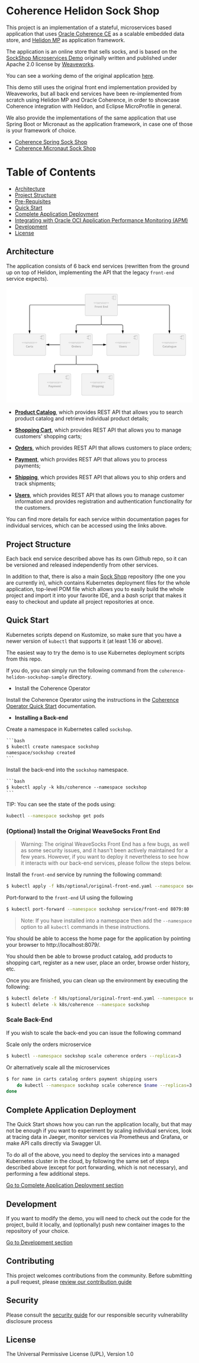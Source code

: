 # Coherence Helidon Sock Shop 

This project is an implementation of a stateful, microservices based application that
uses [Oracle Coherence CE](https://coherence.community/) as a scalable embedded data
store, and [Helidon MP](https://helidon.io/) as application framework.

The application is an online store that sells socks, and is based
on the [SockShop Microservices Demo](https://microservices-demo.github.io)
originally written and published under Apache 2.0 license by [Weaveworks](https://go.weave.works/socks).

You can see a working demo of the original application [here](http://socks.weave.works/).

This demo still uses the original front end implementation provided by Weaveworks,
but all back end services have been re-implemented from scratch using Helidon MP 
and Oracle Coherence, in order to showcase Coherence integration with Helidon, and
Eclipse MicroProfile in general.

We also provide the implementations of the same application that use Spring Boot or Micronaut 
as the application framework, in case one of those is your framework of choice.

* [Coherence Spring Sock Shop](https://github.com/oracle/coherence-spring-sockshop-sample)
* [Coherence Micronaut Sock Shop](https://github.com/oracle/coherence-micronaut-sockshop-sample)

# Table of Contents

* [Architecture](#architecture)
* [Project Structure](#project-structure)
* [Pre-Requisites](#pre-requisites)
* [Quick Start](#quick-start)
* [Complete Application Deployment](./doc/complete-application-deployment.md)
* [Integrating with Oracle OCI Application Performance Monitoring (APM)](./doc/oracle-cloud-apm.md)
* [Development](./doc/development.md)
* [License](#license)


## Architecture

The application consists of 6 back end services (rewritten from the ground up on top of
Helidon, implementing the API that the legacy `front-end` service expects).

![Architecture Diagram](./doc/images/architecture.png)

- **[Product Catalog](./catalog)**, which provides 
REST API that allows you to search product catalog and retrieve individual product details;

- **[Shopping Cart](./carts)**, which provides 
REST API that allows you to manage customers' shopping carts;

- **[Orders](./orders)**, which provides REST API 
that allows customers to place orders;

- **[Payment](./payment)**, which provides REST API 
that allows you to process payments;

- **[Shipping](./shipping)**, which provides REST API 
that allows you to ship orders and track shipments;

- **[Users](./users)**, which provides REST API 
that allows you to manage customer information and provides registration and 
authentication functionality for the customers.

You can find more details for each service within documentation pages for individual
services, which can be accessed using the links above.

## Project Structure

Each back end service described above has its own Github repo, so it can be versioned
and released independently from other services. 

In addition to that, there is also a main 
[Sock Shop](.) repository (the one you are 
currently in), which contains Kubernetes deployment files for the whole application, 
top-level POM file which allows you to easily build the whole project and import it 
into your favorite IDE, and a _bash_ script that makes it easy to checkout and update 
all project repositories at once.

## Quick Start

Kubernetes scripts depend on Kustomize, so make sure that you have a newer 
version of `kubectl` that supports it (at least 1.16 or above).

The easiest way to try the demo is to use Kubernetes deployment scripts from this repo. 

If you do, you can simply run the following command from the `coherence-helidon-sockshop-sample` directory.

* Install the Coherence Operator

Install the Coherence Operator using the instructions in the [Coherence Operator Quick Start](https://oracle.github.io/coherence-operator/docs/latest/#/docs/about/03_quickstart) documentation.


* **Installing a Back-end**

Create a namespace in Kubernetes called `sockshop`.

    ```bash
    $ kubectl create namespace sockshop
    namespace/sockshop created
    ```

Install the back-end into the `sockshop` namespace.

    ```bash
    $ kubectl apply -k k8s/coherence --namespace sockshop
    ```

TIP: You can see the state of the pods using:

```bash
kubectl --namespace sockshop get pods
```

### (Optional) Install the Original WeaveSocks Front End

> Warning: The original WeaveSocks Front End has a few bugs, as well as some security issues, 
> and it hasn't been actively maintained for a few years. However, if you want to deploy
> it nevertheless to see how it interacts with our back-end services, please follow
> the steps below.

Install the `front-end` service by running the following command:

```bash
$ kubectl apply -f k8s/optional/original-front-end.yaml --namespace sockshop
```

Port-forward to the `front-end` UI using the following

```bash
$ kubectl port-forward --namespace sockshop service/front-end 8079:80
```

> Note: If you have installed into a namespace then add the `--namespace` option to all `kubectl` commands in these instructions.

You should be able to access the home page for the application by pointing your browser to http://localhost:8079/.

You should then be able to browse product catalog, add products to shopping cart, register as a new user, place an order,
browse order history, etc.

Once you are finished, you can clean up the environment by executing the following:

```bash
$ kubectl delete -f k8s/optional/original-front-end.yaml --namespace sockshop
$ kubectl delete -k k8s/coherence --namespace sockshop
```

### Scale Back-End

If you wish to scale the back-end you can issue the following command

Scale only the orders microservice
```bash
$ kubectl --namespace sockshop scale coherence orders --replicas=3
```

Or alternatively scale all the microservices
```bash
$ for name in carts catalog orders payment shipping users
    do kubectl --namespace sockshop scale coherence $name --replicas=3
done
```

## Complete Application Deployment

The Quick Start shows how you can run the application locally, but that may not
be enough if you want to experiment by scaling individual services, look at tracing data in Jaeger,
monitor services via Prometheus and Grafana, or make API calls directly via Swagger UI.

To do all of the above, you need to deploy the services into a managed Kubernetes cluster
in the cloud, by following the same set of steps described above (except for port forwarding,
which is not necessary), and performing a few additional steps.

 [Go to Complete Application Deployment section](./doc/complete-application-deployment.md)

## Development

If you want to modify the demo, you will need to check out the code for the project, build it
locally, and (optionally) push new container images to the repository of your choice.

 [Go to Development section](./doc/development.md)
 
## Contributing

This project welcomes contributions from the community. Before submitting a pull request, please [review our contribution guide](./CONTRIBUTING.md)

## Security

Please consult the [security guide](./SECURITY.md) for our responsible security vulnerability disclosure process

## License

The Universal Permissive License (UPL), Version 1.0

